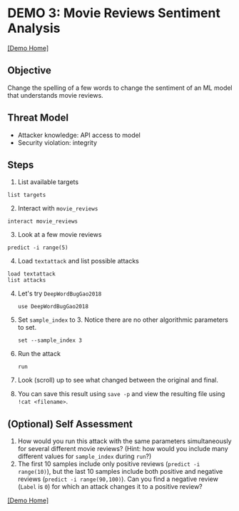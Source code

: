 # DEMO 3: Movie Reviews Sentiment Analysis
[[Demo Home]](README.md)
## Objective
Change the spelling of a few words to change the sentiment of an ML model that understands movie reviews.

## Threat Model
- Attacker knowledge: API access to model
- Security violation: integrity

## Steps
1. List available targets
  ```
  list targets
  ```


2. Interact with `movie_reviews`
  ```
  interact movie_reviews
  ```

3. Look at a few movie reviews
  ```
  predict -i range(5)
  ```


4. Load `textattack` and list possible attacks
  ```
  load textattack
  list attacks
  ```


4. Let's try `DeepWordBugGao2018`
   ```
   use DeepWordBugGao2018
   ```

5. Set `sample_index` to 3.  Notice there are no other algorithmic parameters to set.
   ```
   set --sample_index 3
   ```

6. Run the attack
   ```
   run
   ```

7. Look (scroll) up to see what changed between the original and final.

8. You can save this result using
   `save -p`
   and view the resulting file using `!cat <filename>`.

## (Optional) Self Assessment
1. How would you run this attack with the same parameters simultaneously for several different movie reviews?  (Hint: how would you include many different values for `sample_index` during `run`?)
2. The first 10 samples include only positive reviews (`predict -i range(10)`), but the last 10 samples include both positive and negative reviews (`predict -i range(90,100)`).  Can you find a negative review (`Label` is `0`) for which an attack changes it to a positive review?

[[Demo Home]](README.md)